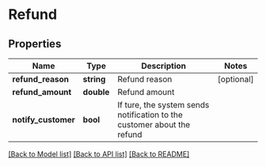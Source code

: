 # Refund

## Properties
Name | Type | Description | Notes
------------ | ------------- | ------------- | -------------
**refund_reason** | **string** | Refund reason | [optional] 
**refund_amount** | **double** | Refund amount | 
**notify_customer** | **bool** | If ture, the system sends notification to the customer about the refund | 

[[Back to Model list]](../README.md#documentation-for-models) [[Back to API list]](../README.md#documentation-for-api-endpoints) [[Back to README]](../README.md)


